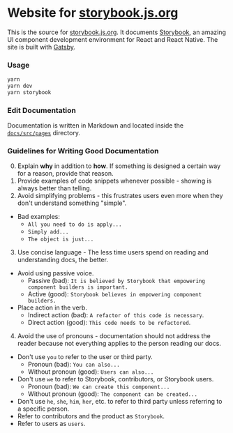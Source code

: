 # Website for [storybook.js.org](https://storybook.js.org)

This is the source for [storybook.js.org](https://storybook.js.org). It documents [Storybook](https://github.com/storybooks/storybook), an amazing UI component development environment for React and React Native. The site is built with [Gatsby](https://github.com/gatsbyjs/gatsby).

### Usage

```sh
yarn
yarn dev
yarn storybook
```

### Edit Documentation

Documentation is written in Markdown and located inside the [`docs/src/pages`](https://github.com/storybooks/storybook/tree/master/docs/src/pages) directory.

### Guidelines for Writing Good Documentation

0. Explain **why** in addition to **how**. If something is designed a certain way for a reason, provide that reason.
1. Provide examples of code snippets whenever possible - showing is always better than telling.
2. Avoid simplifying problems - this frustrates users even more when they don't understand something "simple".
  * Bad examples:
    - `All you need to do is apply...`
    - `Simply add...`
    - `The object is just...`
3. Use concise language - The less time users spend on reading and understanding docs, the better.
  * Avoid using passive voice.
    - Passive (bad): `It is believed by Storybook that empowering component builders is important.`
    - Active (good): `Storybook believes in empowering component builders.`
  * Place action in the verb.
    - Indirect action (bad): `A refactor of this code is necessary`.
    - Direct action (good): `This code needs to be refactored`.
4. Avoid the use of pronouns - documentation should not address the reader because not everything applies to the person reading our docs.
  * Don't use `you` to refer to the user or third party.
    - Pronoun (bad): `You can also...`
    - Without pronoun (good): `Users can also...`
  * Don't use `we` to refer to Storybook, contributors, or Storybook users.
    - Pronoun (bad): `We can create this component...`
    - Without pronoun (good): `The component can be created...`
  * Don't use `he`, `she`, `him`, `her`, etc. to refer to third party unless referring to a specific person.
  * Refer to contributors and the product as `Storybook`.
  * Refer to users as `users`.
